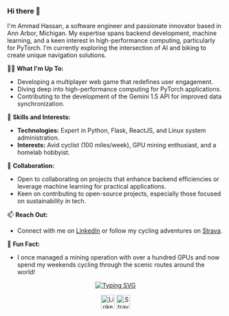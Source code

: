 ### Hi there 👋

I'm Ammad Hassan, a software engineer and passionate innovator based in Ann Arbor, Michigan. My expertise spans backend development, machine learning, and a keen interest in high-performance computing, particularly for PyTorch. I’m currently exploring the intersection of AI and biking to create unique navigation solutions.

👨‍💻 **What I'm Up To:**
- Developing a multiplayer web game that redefines user engagement.
- Diving deep into high-performance computing for PyTorch applications.
- Contributing to the development of the Gemini 1.5 API for improved data synchronization.

🚀 **Skills and Interests:**
- **Technologies:** Expert in Python, Flask, ReactJS, and Linux system administration.
- **Interests:** Avid cyclist (100 miles/week), GPU mining enthusiast, and a homelab hobbyist.

🤝 **Collaboration:**
- Open to collaborating on projects that enhance backend efficiencies or leverage machine learning for practical applications.
- Keen on contributing to open-source projects, especially those focused on sustainability in tech.

📫 **Reach Out:**
- Connect with me on [LinkedIn](https://www.linkedin.com/in/ammadhassan1/) or follow my cycling adventures on [Strava](https://www.strava.com/athletes/53975495).

📝 **Fun Fact:**
- I once managed a mining operation with over a hundred GPUs and now spend my weekends cycling through the scenic routes around the world!

<!-- Social icons section -->
<p align="center">
  <a href="https://github.com/DenverCoder1/readme-typing-svg">
    <img src="https://readme-typing-svg.demolab.com?font=Fira+Code&pause=1000&center=true&random=false&width=500&lines=Back+End+and+Machine+Learning+Developer" alt="Typing SVG" /></a>
</p>
<p align="center">
  <a href="https://www.linkedin.com/in/ammadhassan1/"><img width="32px" alt="LinkedIn" title="LinkedIn" src="https://i.imgur.com/yRpa1dQ.png"/></a>
  <a href="https://www.strava.com/athletes/53975495"><img width="32px" alt="Strava" title="Strava" src="https://play-lh.googleusercontent.com/j-ZV144PlVuTVsLuBzIKyEw9CbFnmWw9ku2NJ1ef0gZJh-iiIN1nrNPmAtvgAteyDqU"/></a>
</p>
